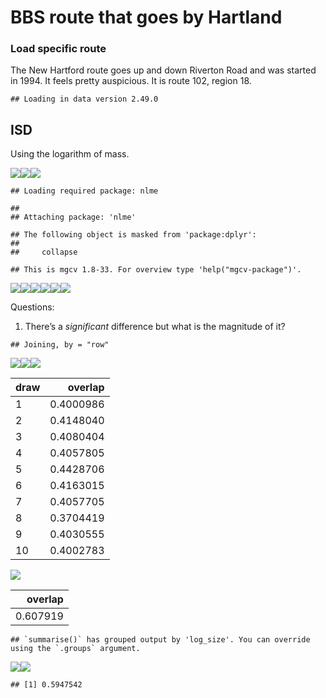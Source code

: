 BBS route that goes by Hartland
================

### Load specific route

The New Hartford route goes up and down Riverton Road and was started in
1994. It feels pretty auspicious. It is route 102, region 18.

    ## Loading in data version 2.49.0

## ISD

Using the logarithm of mass.

![](gam_on_isd_overlap_portal_files/figure-gfm/isd-1.png)<!-- -->![](gam_on_isd_overlap_portal_files/figure-gfm/isd-2.png)<!-- -->![](gam_on_isd_overlap_portal_files/figure-gfm/isd-3.png)<!-- -->

    ## Loading required package: nlme

    ## 
    ## Attaching package: 'nlme'

    ## The following object is masked from 'package:dplyr':
    ## 
    ##     collapse

    ## This is mgcv 1.8-33. For overview type 'help("mgcv-package")'.

![](gam_on_isd_overlap_portal_files/figure-gfm/unnamed-chunk-1-1.png)<!-- -->![](gam_on_isd_overlap_portal_files/figure-gfm/unnamed-chunk-1-2.png)<!-- -->![](gam_on_isd_overlap_portal_files/figure-gfm/unnamed-chunk-1-3.png)<!-- -->![](gam_on_isd_overlap_portal_files/figure-gfm/unnamed-chunk-1-4.png)<!-- -->![](gam_on_isd_overlap_portal_files/figure-gfm/unnamed-chunk-1-5.png)<!-- -->![](gam_on_isd_overlap_portal_files/figure-gfm/unnamed-chunk-1-6.png)<!-- -->

Questions:

1.  There’s a *significant* difference but what is the magnitude of it?

<!-- end list -->

    ## Joining, by = "row"

![](gam_on_isd_overlap_portal_files/figure-gfm/unnamed-chunk-2-1.png)<!-- -->![](gam_on_isd_overlap_portal_files/figure-gfm/unnamed-chunk-2-2.png)<!-- -->![](gam_on_isd_overlap_portal_files/figure-gfm/unnamed-chunk-2-3.png)<!-- -->

<div class="kable-table">

| draw |   overlap |
| :--- | --------: |
| 1    | 0.4000986 |
| 2    | 0.4148040 |
| 3    | 0.4080404 |
| 4    | 0.4057805 |
| 5    | 0.4428706 |
| 6    | 0.4163015 |
| 7    | 0.4057705 |
| 8    | 0.3704419 |
| 9    | 0.4030555 |
| 10   | 0.4002783 |

</div>

![](gam_on_isd_overlap_portal_files/figure-gfm/unnamed-chunk-2-4.png)<!-- -->

<div class="kable-table">

|  overlap |
| -------: |
| 0.607919 |

</div>

    ## `summarise()` has grouped output by 'log_size'. You can override using the `.groups` argument.

![](gam_on_isd_overlap_portal_files/figure-gfm/unnamed-chunk-2-5.png)<!-- -->![](gam_on_isd_overlap_portal_files/figure-gfm/unnamed-chunk-2-6.png)<!-- -->

    ## [1] 0.5947542
